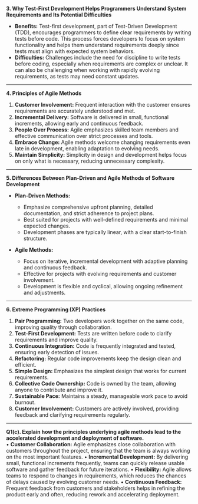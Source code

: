 

**3. Why Test-First Development Helps Programmers Understand System Requirements and Its Potential Difficulties**  
- **Benefits:** Test-first development, part of Test-Driven Development (TDD), encourages programmers to define clear requirements by writing tests before code. This process forces developers to focus on system functionality and helps them understand requirements deeply since tests must align with expected system behaviors.
- **Difficulties:** Challenges include the need for discipline to write tests before coding, especially when requirements are complex or unclear. It can also be challenging when working with rapidly evolving requirements, as tests may need constant updates.

---

**4. Principles of Agile Methods**  
1. **Customer Involvement:** Frequent interaction with the customer ensures requirements are accurately understood and met.
2. **Incremental Delivery:** Software is delivered in small, functional increments, allowing early and continuous feedback.
3. **People Over Process:** Agile emphasizes skilled team members and effective communication over strict processes and tools.
4. **Embrace Change:** Agile methods welcome changing requirements even late in development, enabling adaptation to evolving needs.
5. **Maintain Simplicity:** Simplicity in design and development helps focus on only what is necessary, reducing unnecessary complexity.

---

**5. Differences Between Plan-Driven and Agile Methods of Software Development**  
- **Plan-Driven Methods:**  
  - Emphasize comprehensive upfront planning, detailed documentation, and strict adherence to project plans.
  - Best suited for projects with well-defined requirements and minimal expected changes.
  - Development phases are typically linear, with a clear start-to-finish structure.
  
- **Agile Methods:**  
  - Focus on iterative, incremental development with adaptive planning and continuous feedback.
  - Effective for projects with evolving requirements and customer involvement.
  - Development is flexible and cyclical, allowing ongoing refinement and adjustments.

---

**6. Extreme Programming (XP) Practices**  
1. **Pair Programming:** Two developers work together on the same code, improving quality through collaboration.
2. **Test-First Development:** Tests are written before code to clarify requirements and improve quality.
3. **Continuous Integration:** Code is frequently integrated and tested, ensuring early detection of issues.
4. **Refactoring:** Regular code improvements keep the design clean and efficient.
5. **Simple Design:** Emphasizes the simplest design that works for current requirements.
6. **Collective Code Ownership:** Code is owned by the team, allowing anyone to contribute and improve it.
7. **Sustainable Pace:** Maintains a steady, manageable work pace to avoid burnout.
8. **Customer Involvement:** Customers are actively involved, providing feedback and clarifying requirements regularly.
---
**Q1(c). Explain how the principles underlying agile methods lead to the accelerated development  and deployment of software.**
<br>
• **Customer Collaboration:** Agile emphasizes close collaboration with customers 
throughout the project, ensuring that the team is always working on the most important 
features. 
• **Incremental Development:** By delivering small, functional increments frequently, teams 
can quickly release usable software and gather feedback for future iterations. 
• **Flexibility:** Agile allows teams to respond to changes in requirements, which reduces the 
chances of delays caused by evolving customer needs. 
• **Continuous Feedback:** Frequent feedback from customers and stakeholders helps in 
refining the product early and often, reducing rework and accelerating deployment.
